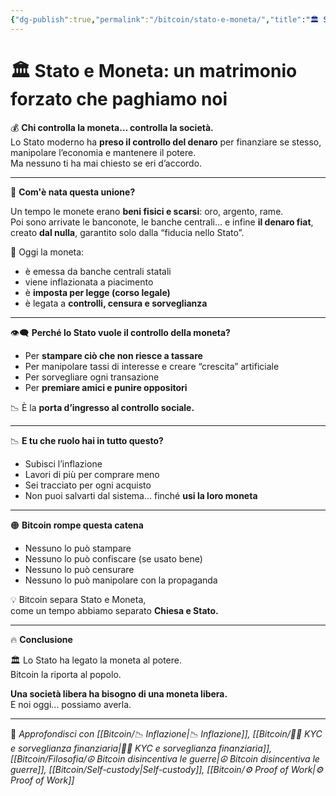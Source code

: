 ```yaml
---
{"dg-publish":true,"permalink":"/bitcoin/stato-e-moneta/","title":"🏛️ Stato e Moneta: un matrimonio forzato che paghiamo noi","tags":["Bitcoin","Stato","Moneta","Inflazione","Potere","Economia"]}
---
```



# 🏛️ Stato e Moneta: un matrimonio forzato che paghiamo noi

💰 **Chi controlla la moneta… controlla la società.**  
Lo Stato moderno ha **preso il controllo del denaro** per finanziare se stesso, manipolare l’economia e mantenere il potere.  
Ma nessuno ti ha mai chiesto se eri d’accordo.

---

🏦 **Com'è nata questa unione?**

Un tempo le monete erano **beni fisici e scarsi**: oro, argento, rame.  
Poi sono arrivate le banconote, le banche centrali… e infine **il denaro fiat**, creato **dal nulla**, garantito solo dalla “fiducia nello Stato”.

🎯 Oggi la moneta:
- è emessa da banche centrali statali  
- viene inflazionata a piacimento  
- è **imposta per legge (corso legale)**  
- è legata a **controlli, censura e sorveglianza**

---

👁️‍🗨️ **Perché lo Stato vuole il controllo della moneta?**

- Per **stampare ciò che non riesce a tassare**  
- Per manipolare tassi di interesse e creare “crescita” artificiale  
- Per sorvegliare ogni transazione  
- Per **premiare amici e punire oppositori**

📉 È la **porta d’ingresso al controllo sociale.**

---

📉 **E tu che ruolo hai in tutto questo?**

- Subisci l’inflazione  
- Lavori di più per comprare meno  
- Sei tracciato per ogni acquisto  
- Non puoi salvarti dal sistema… finché **usi la loro moneta**

---

🟠 **Bitcoin rompe questa catena**

- Nessuno lo può stampare  
- Nessuno lo può confiscare (se usato bene)  
- Nessuno lo può censurare  
- Nessuno lo può manipolare con la propaganda

💡 Bitcoin separa Stato e Moneta,  
come un tempo abbiamo separato **Chiesa e Stato.**

---

🔥 **Conclusione**

🏛️ Lo Stato ha legato la moneta al potere.  
Bitcoin la riporta al popolo.

**Una società libera ha bisogno di una moneta libera.**  
E noi oggi… possiamo averla.

---

🔗 _Approfondisci con [[Bitcoin/📉 Inflazione\|📉 Inflazione]], [[Bitcoin/🕵️‍♂️  KYC e sorveglianza finanziaria\|🕵️‍♂️  KYC e sorveglianza finanziaria]], [[Bitcoin/Filosofia/☮️ Bitcoin disincentiva le guerre\|☮️ Bitcoin disincentiva le guerre]], [[Bitcoin/Self-custody\|Self-custody]], [[Bitcoin/⚙️  Proof of Work\|⚙️  Proof of Work]]_
